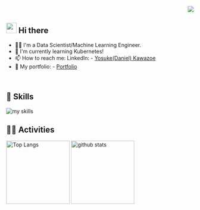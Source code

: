 <!-- 1. Change GitHub username -->
<div align="right">
  <img src="https://komarev.com/ghpvc/?username=username" />
</div>


<!-- 2. Change profile and contact information -->
## <img src="https://media.giphy.com/media/hvRJCLFzcasrR4ia7z/giphy.gif" width="28"> Hi there

- 🧑‍💻 I'm a Data Scientist/Machine Learning Engineer.
- 🌱 I'm currently learning Kubernetes!
- 📫 How to reach me: LinkedIn:  - [Yosuke(Daniel) Kawazoe](http://linkedin.com/in/yosuke-kawazoe-8782b218b)
- 📱 My portfolio: - [Portfolio](https://yosukeportfolio.streamlit.app/)
<br>


<!-- 3. Change to your preferred tech stack -->
<!-- Light mode: theme=light, Dark mode: theme=dark -->
<!-- List of icon options: https://arc.net/l/quote/zizyykfh -->
## 🌱 Skills
<img alt="my skills" src="https://skillicons.dev/icons?theme=dark&perline=7&i=html,css,js,ai,python,r,bash,mysql,git,docker,linux,aws,gcp,azure" />
<br>


<!-- 4. Change GitHub username in 2 places -->
<!-- Light mode: theme=light, Dark mode: theme=vue-dark  -->
## 🏃‍♀️ Activities
<div align="left"> 
  <img alt="Top Langs" height="170px" src="https://github-readme-stats.vercel.app/api?username=Yosuke0805&theme=vue-dark&layout=compact" />
  <img alt="github stats" height="170px" src="https://github-readme-stats.vercel.app/api/top-langs/?username=Yosuke0805&theme=vue-dark&layout=compact" />
</div>


<!--
This repository is a ✨ _special_ ✨ repository because its `README.md` (this file) appears on your GitHub profile.

Here are some ideas to get you started:

- 🔭 I'm currently working on ...
- 🌱 I'm currently learning ...
- 👯 I'm looking to collaborate on ...
- 🤔 I'm looking for help with ...
- 💬 Ask me about ...
- 📫 How to reach me: ...
- 😄 Pronouns: ...
- ⚡ Fun fact: ...
-->
